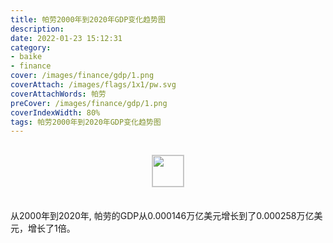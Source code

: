 ```yaml
---
title: 帕劳2000年到2020年GDP变化趋势图
description: 
date: 2022-01-23 15:12:31
category:
- baike
- finance
cover: /images/finance/gdp/1.png
coverAttach: /images/flags/1x1/pw.svg
coverAttachWords: 帕劳
preCover: /images/finance/gdp/1.png
coverIndexWidth: 80%
tags: 帕劳2000年到2020年GDP变化趋势图
---
```




<script src="/assets/js/charts/chart.js"></script>

<div style="text-align: center; margin: 30px 0; ">
    <img src="/images/flags/1x1/pw.svg" style="width: 50px; border: 1px solid #cccccc; ">
</div>

<div style="width: 98%; margin: 0 0 35px 0; ">
    <canvas id="myChart"></canvas>
</div>

<div>
<p class="paragraph">从2000年到2020年, 帕劳的GDP从0.000146万亿美元增长到了0.000258万亿美元，增长了1倍。</p>
</div>

<script>

    const dataGdp = {
        labels: [2000, 2001, 2002, 2003, 2004, 2005, 2006, 2007, 2008, 2009, 2010, 2011, 2012, 2013, 2014, 2015, 2016, 2017, 2018, 2019, 2020],
        datasets: [{
            label: '(万亿美元)  •  即刻编程  •  cn.hongkezhang.com',
            backgroundColor: 'rgb(0 0 128)',
            borderColor: 'rgb(0 0 128)',
            data: [0.000146, 0.000157, 0.000163, 0.000154, 0.000165, 0.000190, 0.000192, 0.000199, 0.000198, 0.000188, 0.000186, 0.000197, 0.000212, 0.000221, 0.000242, 0.000280, 0.000298, 0.000285, 0.000285, 0.000274, 0.000258],
            barPercentage: 0.3
        }]
    };

    const config = {
        type: 'line',
        data: dataGdp,
        options: {
            series: [
                {
                    barWidth: '20%'
                }
            ]
        }
    };

    const myChart = new Chart(
        document.getElementById('myChart'),
        config
    );
</script>
